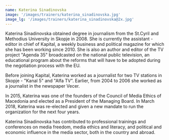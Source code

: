 ```yaml
---
name: Katerina Sinadinovska
image: '/images/trainers/katerina_sinadinovska.jpg'
image_lg: '/images/trainers/katerina_sinadinovska@2x.jpg'
---
```


Katerina Sinadinovska obtained degree in journalism from the St.Cyril and Methodius University in Skopje in 2008. She is currently the assistant - editor in chief of Kapital, a weekly business and political magazine for which she has been working since 2010. She is also an author and editor of the TV project "Agenda 35" broadcasted on the national public television, an educational program about the reforms that will have to be adopted during the negotiation process with the EU.

Before joining Kapital, Katerina worked as a journalist for two TV stations in Skopje - "Kanal 5" and "Alfa TV". Earlier, from 2004 to 2006 she worked as a journalist in the newspaper Vecer.

In 2015, Katerina was one of the founders of the Council of Media Ethics of Macedonia and elected as a President of the Managing Board. In March 2018, Katerina was re-elected and given a new mandate to run the organization for the next four years.

Katerina Sinadinovska has contributed to professional trainings and conferences on media freedom, media ethics and literacy, and political and economic influence in the media sector, both in the country and abroad.

